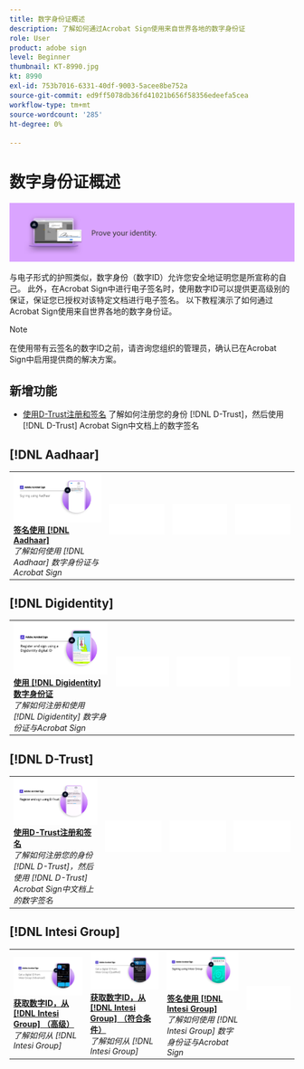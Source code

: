 ```yaml
---
title: 数字身份证概述
description: 了解如何通过Acrobat Sign使用来自世界各地的数字身份证
role: User
product: adobe sign
level: Beginner
thumbnail: KT-8990.jpg
kt: 8990
exl-id: 753b7016-6331-40df-9003-5acee8be752a
source-git-commit: ed9ff5078db36fd41021b656f58356edeefa5cea
workflow-type: tm+mt
source-wordcount: '285'
ht-degree: 0%

---
```


# 数字身份证概述

![签名数字身份证图像](../assets/Hero-DigitalID.png)

与电子形式的护照类似，数字身份（数字ID）允许您安全地证明您是所宣称的自己。 此外，在Acrobat Sign中进行电子签名时，使用数字ID可以提供更高级别的保证，保证您已授权对该特定文档进行电子签名。 以下教程演示了如何通过Acrobat Sign使用来自世界各地的数字身份证。

>[!NOTE]
>
>在使用带有云签名的数字ID之前，请咨询您组织的管理员，确认已在Acrobat Sign中启用提供商的解决方案。

## 新增功能

* [使用D-Trust注册和签名](d-trust.md)
了解如何注册您的身份 [!DNL D-Trust]，然后使用 [!DNL D-Trust] Acrobat Sign中文档上的数字签名

## [!DNL Aadhaar]

<table style="table-layout:fixed">
<tr>
 <td>
    <a href="aadhaar-sign.md">
      <img alt="签名使用 [!DNL Aadhaar]" src="assets/Aadhaarsign_1280.png" />
    </a>
    <div>
    <a href="aadhaar-sign.md"><strong>签名使用 [!DNL Aadhaar]</strong></a>
    </div>
    <em>了解如何使用 [!DNL Aadhaar] 数字身份证与Acrobat Sign</em>
    <br>
  </td>
  <td>
    <img alt="间隔条" src="../assets/Whitespacer.png" />
    <div>
    <br>
  </td>
  <td>
    <img alt="间隔条" src="../assets/Whitespacer.png" />
    <div>
    <br>
  </td>
  <td>
    <img alt="间隔条" src="../assets/Whitespacer.png" />
    <div>
    <br>
  </td>
</tr>
</table>

## [!DNL Digidentity]

<table style="table-layout:fixed">
<tr>
  <td>
    <a href="digidentity-sign.md">
      <img alt="使用 [!DNL Digidentity] 数字身份证" src="assets/Digidentitysign_1280.png" />
    </a>
    <div>
    <a href="digidentity-sign.md"><strong>使用 [!DNL Digidentity] 数字身份证</strong></a>
    </div>
    <em>了解如何注册和使用 [!DNL Digidentity] 数字身份证与Acrobat Sign</em>
    <br>
  </td>
  <td>
    <img alt="间隔条" src="../assets/Whitespacer.png" />
    <div>
    <br>
  </td>
  <td>
    <img alt="间隔条" src="../assets/Whitespacer.png" />
    <div>
    <br>
  </td>
  <td>
    <img alt="间隔条" src="../assets/Whitespacer.png" />
    <div>
    <br>
  </td>
</tr>
</table>

## [!DNL D-Trust]

<table style="table-layout:fixed">
<tr>
  <td>
    <a href="d-trust.md">
      <img alt="使用D-Trust注册和签名" src="assets/Dtrust.png" />
    </a>
    <div>
    <a href="d-trust.md"><strong>使用D-Trust注册和签名</strong></a>
    </div>
    <em>了解如何注册您的身份 [!DNL D-Trust]，然后使用 [!DNL D-Trust] Acrobat Sign中文档上的数字签名</em>
    <br>
  </td>
  <td>
    <img alt="间隔条" src="../assets/Whitespacer.png" />
    <div>
    <br>
  </td>
  <td>
    <img alt="间隔条" src="../assets/Whitespacer.png" />
    <div>
    <br>
  </td>
  <td>
    <img alt="间隔条" src="../assets/Whitespacer.png" />
    <div>
    <br>
  </td>
  </tr>
  </table>

## [!DNL Intesi Group]

<table style="table-layout:fixed">
<tr>
  <td>
    <a href="intesi-advanced.md">
      <img alt="从Intesi Group获取数字ID（高级）" src="assets/IntesiAdvanced_1280.png" />
    </a>
    <div>
    <a href="intesi-advanced.md"><strong>获取数字ID，从 [!DNL Intesi Group] （高级）</strong></a>
    </div>
    <em>了解如何从 [!DNL Intesi Group]</em>
    <br>
  </td>
  <td>
    <a href="intesi-qualified.md">
      <img alt="获取数字ID，从 [!DNL Intesi Group] （符合条件）" src="assets/IntesiQualified_1280.png" />
    </a>
    <div>
    <a href="intesi-qualified.md"><strong>获取数字ID，从 [!DNL Intesi Group] （符合条件）</strong></a>
    </div>
    <em>了解如何从 [!DNL Intesi Group]</em>
    <br>
  </td>
  <td>
    <a href="intesi-sign.md">
      <img alt="使用Intesi Group签名" src="assets/IntesiSign_1280.png" />
    </a>
    <div>
    <a href="intesi-sign.md"><strong>签名使用 [!DNL Intesi Group]</strong></a>
    </div>
    <em>了解如何使用 [!DNL Intesi Group] 数字身份证与Acrobat Sign</em>
    <br>
  </td>
  <td>
    <img alt="间隔条" src="../assets/Whitespacer.png" />
    <div>
    <br>
  </td>
</tr>
</table>
